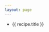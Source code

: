 ```yaml
---
layout: page
---
```


<script setup>
  import { data as recipes } from './recipes.data.ts';
</script>

<ul>
  <li v-for="recipe in recipes" :key="recipe.url">
    <a :href="recipe.url">{{ recipe.title }}</a>
  </li>
</ul>